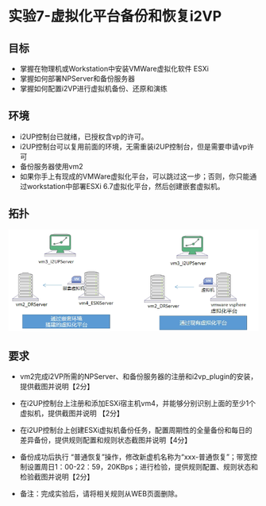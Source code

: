 # 实验7-虚拟化平台备份和恢复i2VP

## 目标

- 掌握在物理机或Workstation中安装VMWare虚拟化软件 ESXi
- 掌握如何部署NPServer和备份服务器
- 掌握如何配置i2VP进行虚拟机备份、还原和演练

## 环境

- i2UP控制台已就绪，已授权含vp的许可。
- i2UP控制台可以复用前面的环境，无需重装i2UP控制台，但是需要申请vp许可
- 备份服务器使用vm2
- 如果你手上有现成的VMWare虚拟化平台，可以跳过这一步；否则，你只能通过workstation中部署ESXi 6.7虚拟化平台，然后创建嵌套虚拟机。

## 拓扑

![image.png](https://raw.githubusercontent.com/shuiyuewusong/Image-storage/main/test/image-2024-05-25-22-44-11-798.png)

## 要求

- vm2完成i2VP所需的NPServer、和备份服务器的注册和i2vp_plugin的安装，提供截图并说明【2分】
- 在i2UP控制台上注册和添加ESXi宿主机vm4，并能够分别识别上面的至少1个虚拟机，提供截图并说明 【2分】
- 在i2UP控制台上创建ESXi虚拟机备份任务，配置周期性的全量备份和每日的差异备份，提供规则配置和规则状态截图并说明【4分】
- 备份成功后执行 “普通恢复”操作，修改新虚机名称为“xxx-普通恢复”；带宽控制设置周日1：00-22：59，20KBps；进行检验，提供规则配置、规则状态和检验截图并说明【2分】

- 备注：完成实验后，请将相关规则从WEB页面删除。